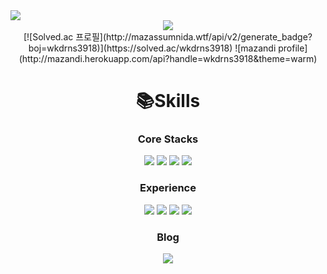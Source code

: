 <img src="https://capsule-render.vercel.app/api?type=waving&color=auto&height=200&section=header&text=KIM%20JUNG%20YUN🐬&fontSize=90&animation=fadeIn" />
<div align=center>

<img src="https://github-readme-stats.vercel.app/api?username=YunsHub&show_icons=true">

<br>
[![Solved.ac 프로필](http://mazassumnida.wtf/api/v2/generate_badge?boj=wkdrns3918)](https://solved.ac/wkdrns3918)
![mazandi profile](http://mazandi.herokuapp.com/api?handle=wkdrns3918&theme=warm)


# 📚Skills
  
### Core Stacks
<a href="https://github.com/YunsHub" target="_blank"><img src="https://img.shields.io/badge/-Android Studio-3DDC84?style=flat-square&logo=Android+Studio&logoColor=white"/></a>
<a href="https://github.com/YunsHub" target="_blank"><img src="https://img.shields.io/badge/-Android-3DDC84?style=flat-square&logo=Android&logoColor=white"/></a>
<a href="https://github.com/YunsHub" target="_blank"><img src="https://img.shields.io/badge/-Kotlin-0095D5?style=flat-square&logo=Kotlin&logoColor=white"/></a>
<a href="https://github.com/YunsHub" target="_blank"><img src="https://img.shields.io/badge/-Java-007396?style=flat-square&logo=Java&logoColor=white"/></a>

### Experience
  <a href="https://github.com/YunsHub" target="_blank"><img src="https://img.shields.io/badge/-C-A8B9CC?style=flat-square&logo=C&logoColor=white"/></a>
  <a href="https://github.com/YunsHub" target="_blank"><img src="https://img.shields.io/badge/-Unity-000000?style=flat-square&logo=Unity&logoColor=white"/></a> 
  <a href="https://github.com/YunsHub" target="_blank"><img src="https://img.shields.io/badge/-C Sharp-239120?style=flat-square&logo=C+Sharp&logoColor=white"/></a>
  <a href="https://github.com/YunsHub" target="_blank"><img src="https://img.shields.io/badge/-Spring Boot-6DB33F?style=flat-square&logo=Spring Boot&logoColor=white"/></a>
  
### Blog
<a href="https://yunshub.github.io/"><img src="https://img.shields.io/badge/Blog-FF9800?style=flat&logo=Blogger&logoColor=white" /></a>
</div>
